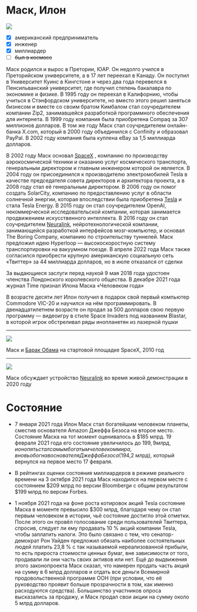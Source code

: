 # Маск, Илон 
![](https://upload.wikimedia.org/wikipedia/commons/thumb/3/34/Elon_Musk_Royal_Society_%28crop2%29.jpg/800px-Elon_Musk_Royal_Society_%28crop2%29.jpg)

 - [x] американский предприниматель
 - [x] инженер
 - [x] миллиардер
 - [ ] ~~был в космосе~~
  
Маск родился и вырос в Претории, ЮАР. Он недолго учился в Преторийском университете, а в 17 лет переехал в Канаду. Он поступил в Университет Куинс в Кингстоне и через два года перевелся в Пенсильванский университет, где получил степень бакалавра по экономике и физике. В 1995 году он переехал в Калифорнию, чтобы учиться в Стэнфордском университете, но вместо этого решил заняться бизнесом и вместе со своим братом Кимбалом стал соучредителем компании Zip2, занимавшейся разработкой программного обеспечения для интернета. В 1999 году компания была приобретена Compaq за 307 миллионов долларов. В том же году Маск стал соучредителем онлайн-банка X.com, который в 2000 году объединился с Confinity и образовал PayPal. В 2002 году компания была куплена eBay за 1,5 миллиарда долларов.

В 2002 году Маск основал [SpaceX](https://www.spacex.com/) , компанию по производству аэрокосмической техники и оказанию услуг космического транспорта, генеральным директором и главным инженером которой он является. В 2004 году он присоединился к производителю электромобилей Tesla в качестве председателя совета директоров и архитектора проекта, а в 2008 году стал её генеральным директором. В 2006 году он помог создать SolarCity, компанию по предоставлению услуг в области солнечной энергии, которая впоследствии была приобретена [Tesla](https://www.tesla.com/) и стала Tesla Energy. В 2015 году он стал соучредителем OpenAI, некоммерческой исследовательской компании, которая занимается продвижением искусственного интеллекта. В 2016 году он стал соучредителем [Neuralink](https://neuralink.com/), нейротехнологической компании, занимающейся разработкой интерфейсов мозг-компьютер, и основал The Boring Company, компанию по строительству туннелей. Маск предложил идею Hyperloop — высокоскоростную систему транспортировки на вакуумном поезде. В апреле 2022 года Маск также согласился приобрести крупную американскую социальную сеть «Твиттер» за 44 миллиарда долларов, но в июле отказался от сделки

За выдающиеся заслуги перед наукой 9 мая 2018 года удостоен членства Лондонского королевского общества. В декабре 2021 года журнал Time признал Илона Маска «Человеком года»

В возрасте десяти лет Илон получил в подарок свой первый компьютер Commodore VIC-20 и научился на нём программировать. В двенадцатилетнем возрасте он продал за 500 долларов свою первую программу — видеоигру в стиле Space Invaders под названием Blastar, в которой игрок обстреливал ряды инопланетян из лазерной пушки

---


![](https://upload.wikimedia.org/wikipedia/commons/thumb/2/21/President_Barack_Obama_tours_SpaceX_launch_pad.jpg/800px-President_Barack_Obama_tours_SpaceX_launch_pad.jpg)

Маск и [Барак Обама](https://ru.wikipedia.org/wiki/Обама,_Барак) на стартовой площадке SpaceX, 2010 год

---



![](https://upload.wikimedia.org/wikipedia/commons/thumb/0/0c/Elon_Musk_and_the_Neuralink_Future.jpg/800px-Elon_Musk_and_the_Neuralink_Future.jpg)

Маск обсуждает устройство [Neuralink](https://neuralink.com/) во время живой демонстрации в 2020 году

# Состояние

* 7 января 2021 года Илон Маск стал богатейшим человеком планеты, сместив основателя Amazon Джеффа Безоса на второе место. Состояние Маска на тот момент оценивалось в $185 млрд. 19 февраля 2021 года его состояние увеличилось до $199,9 млрд, и он опять стал самым богатым человеком мира, вновь обогнав основателя Джеффа Безоса ($194,2 млрд), который вернулся на первое место 17 февраля.

* В рейтингах оценки состояния миллиардеров в режиме реального времени на 3 октября 2021 года Маск находился на первом месте с состоянием $209 млрд по версии Bloombergи с общим результатом $199 млрд по версии Forbes.

* 1 ноября 2021 года на фоне роста котировок акций Tesla состояние Маска в моменте превысило $300 млрд, благодаря чему он стал первым человеком в истории, чьё состояние достигло этой отметки. После этого он провёл голосование среди пользователей Твиттера, спросив, следует ли ему продавать 10 % акций компании Tesla, чтобы заплатить налоги. Это было связано с тем, что сенатор-демократ Рон Уайден предложил обязать наиболее состоятельных людей платить 23,8 % с так называемой нереализованной прибыли, то есть прироста стоимости ценных бумаг, вне зависимости от того, продавали ли они часть своих активов или нет. Ещё до выдвижения этого законопроекта Маск сказал, что намерен продать часть акций на сумму в 6 млрд долларов и отдать все деньги Всемирной продовольственной программе ООН (при условии, что её руководство проявит больше прозрачности в том, как именно расходуются средства). Большинство участников опроса высказались за продажу, и Маск продал свои акции на сумму около 5 млрд долларов.


